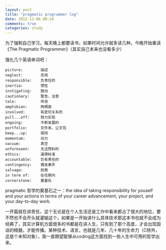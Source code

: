 ```yaml
---
layout: post
title: "pragmatic programmer log"
date: 2012-11-06 00:24
comments: true
categories: study
---
```


为了强制自己学习，每天晚上都要读书，如果时间允许就多读几种。今晚开始重读《The Pragmatic Programmer》（其实自己本来也没看多少）

强化几个英语单词吧：
	
	picture:		描述
	neglect:		忽视
	responsible:	负责任的
	inertia:		惯性
	instigating:	鼓动
	cautionary:		警告、注意
	tale:			传说
	amphibian:		两栖类
	involved:		有密切关系的
	pull...off:		努力实现
	ongoing:		不断发展的
	portfolio:		文件夹、公文包
	keep...up:		保持
	momentum:		动力
	vacuum:			真空
	unforeseen:		无法预料的
	ethics:			道德标准
	accountable:	负有责任的
	contingency:	偶发事件
	salvage:		抢救
	in term of:		在任期内
	cornerstone:	奠基石
	
pragmatic 哲学的奠基石之一：the idea of taking responsibility for youself and your actions in terms of your career advancement, your project, and your day-to-day work.

一开篇就在讲责任，这个无论是在个人生活还是工作中看来都占了很大的地位，要不然也不会开头就灌输这个，如果是一开始讲什么具体技术那这本书也就不会成为经典了，其实计算机方面很多的书都是在讲人生，只有到了那个高度，才会出现固话的精髓，才能传播。某种技术、语言，也就是几年、几十年的生命力（C除外，这是个未知对象），我一直期望能够从coding这方面找到一些人生中可用的哲学出来。

